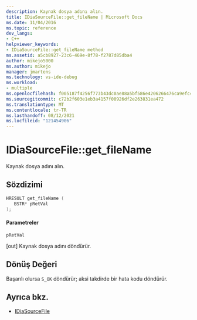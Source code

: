 ```yaml
---
description: Kaynak dosya adını alın.
title: IDiaSourceFile::get_fileName | Microsoft Docs
ms.date: 11/04/2016
ms.topic: reference
dev_langs:
- C++
helpviewer_keywords:
- IDiaSourceFile::get_fileName method
ms.assetid: a5cb8927-23c6-469e-8f78-f2787d85dba4
author: mikejo5000
ms.author: mikejo
manager: jmartens
ms.technology: vs-ide-debug
ms.workload:
- multiple
ms.openlocfilehash: f005187f4256f773b43dc0ae88a5bf586e4206266476ca9efc4efc7f0008e4c1
ms.sourcegitcommit: c72b2f603e1eb3a4157f00926df2e263831ea472
ms.translationtype: MT
ms.contentlocale: tr-TR
ms.lasthandoff: 08/12/2021
ms.locfileid: "121454906"
---
```

# <a name="idiasourcefileget_filename"></a>IDiaSourceFile::get_fileName
Kaynak dosya adını alın.

## <a name="syntax"></a>Sözdizimi

```C++
HRESULT get_fileName ( 
   BSTR* pRetVal
);
```

#### <a name="parameters"></a>Parametreler
 `pRetVal`

[out] Kaynak dosya adını döndürür.

## <a name="return-value"></a>Dönüş Değeri
 Başarılı olursa `S_OK` döndürür; aksi takdirde bir hata kodu döndürür.

## <a name="see-also"></a>Ayrıca bkz.
- [IDiaSourceFile](../../debugger/debug-interface-access/idiasourcefile.md)
